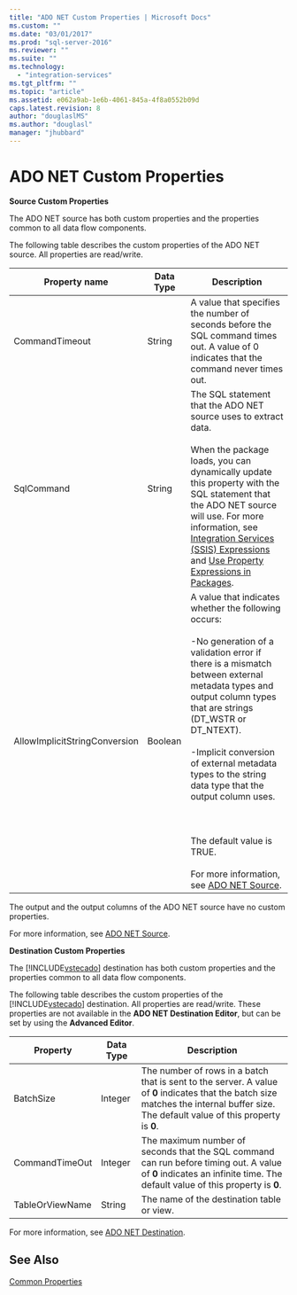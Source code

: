 ```yaml
---
title: "ADO NET Custom Properties | Microsoft Docs"
ms.custom: ""
ms.date: "03/01/2017"
ms.prod: "sql-server-2016"
ms.reviewer: ""
ms.suite: ""
ms.technology: 
  - "integration-services"
ms.tgt_pltfrm: ""
ms.topic: "article"
ms.assetid: e062a9ab-1e6b-4061-845a-4f8a0552b09d
caps.latest.revision: 8
author: "douglaslMS"
ms.author: "douglasl"
manager: "jhubbard"
---
```

# ADO NET Custom Properties
  **Source Custom Properties**  
  
 The ADO NET source has both custom properties and the properties common to all data flow components.  
  
 The following table describes the custom properties of the ADO NET source. All properties are read/write.  
  
|Property name|Data Type|Description|  
|-------------------|---------------|-----------------|  
|CommandTimeout|String|A value that specifies the number of seconds before the SQL command times out. A value of 0 indicates that the command never times out.|  
|SqlCommand|String|The SQL statement that the ADO NET source uses to extract data.<br /><br /> When the package loads, you can dynamically update this property with the SQL statement that the ADO NET source will use. For more information, see [Integration Services &#40;SSIS&#41; Expressions](../../integration-services/expressions/integration-services-ssis-expressions.md) and [Use Property Expressions in Packages](../../integration-services/expressions/use-property-expressions-in-packages.md).|  
|AllowImplicitStringConversion|Boolean|A value that indicates whether the following occurs:<br /><br /> -No generation of a validation error if there is a mismatch between external metadata types and output column types that are strings (DT_WSTR or DT_NTEXT).<br /><br /> -Implicit conversion of external metadata types to the string data type that the output column uses.<br /><br /> <br /><br /> The default value is TRUE.<br /><br /> For more information, see [ADO NET Source](../../integration-services/data-flow/ado-net-source.md).|  
  
 The output and the output columns of the ADO NET source have no custom properties.  
  
 For more information, see [ADO NET Source](../../integration-services/data-flow/ado-net-source.md).  
  
 **Destination Custom Properties**  
  
 The [!INCLUDE[vstecado](../../includes/vstecado-md.md)] destination has both custom properties and the properties common to all data flow components.  
  
 The following table describes the custom properties of the [!INCLUDE[vstecado](../../includes/vstecado-md.md)] destination. All properties are read/write. These properties are not available in the **ADO NET Destination Editor**, but can be set by using the **Advanced Editor**.  
  
|Property|Data Type|Description|  
|--------------|---------------|-----------------|  
|BatchSize|Integer|The number of rows in a batch that is sent to the server. A value of **0** indicates that the batch size matches the internal buffer size. The default value of this property is **0**.|  
|CommandTimeOut|Integer|The maximum number of seconds that the SQL command can run before timing out. A value of **0** indicates an infinite time. The default value of this property is **0**.|  
|TableOrViewName|String|The name of the destination table or view.|  
  
 For more information, see [ADO NET Destination](../../integration-services/data-flow/ado-net-destination.md).  
  
## See Also  
 [Common Properties](http://msdn.microsoft.com/library/51973502-5cc6-4125-9fce-e60fa1b7b796)  
  
  
